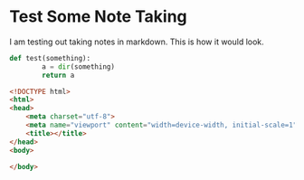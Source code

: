 # Test Some Note Taking

I am testing out taking notes in markdown. This is how it would look.

```python
def test(something):
		a = dir(something)
		return a
```

```html
<!DOCTYPE html>
<html>
<head>
	<meta charset="utf-8">
	<meta name="viewport" content="width=device-width, initial-scale=1">
	<title></title>
</head>
<body>

</body>
```
